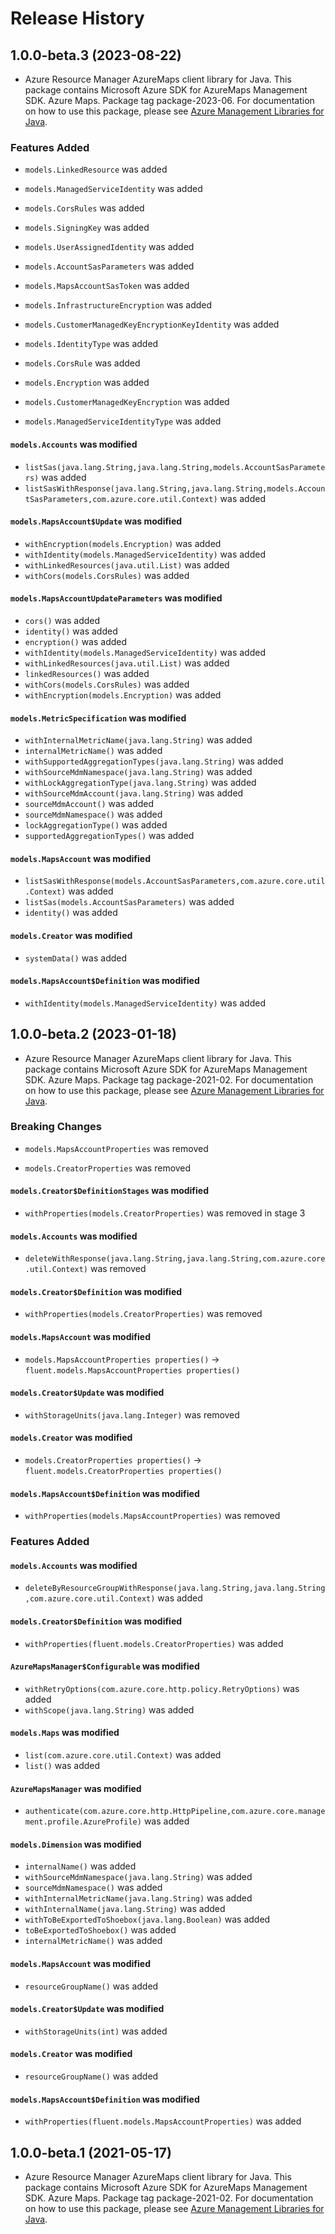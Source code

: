 # Release History

## 1.0.0-beta.3 (2023-08-22)

- Azure Resource Manager AzureMaps client library for Java. This package contains Microsoft Azure SDK for AzureMaps Management SDK. Azure Maps. Package tag package-2023-06. For documentation on how to use this package, please see [Azure Management Libraries for Java](https://aka.ms/azsdk/java/mgmt).

### Features Added

* `models.LinkedResource` was added

* `models.ManagedServiceIdentity` was added

* `models.CorsRules` was added

* `models.SigningKey` was added

* `models.UserAssignedIdentity` was added

* `models.AccountSasParameters` was added

* `models.MapsAccountSasToken` was added

* `models.InfrastructureEncryption` was added

* `models.CustomerManagedKeyEncryptionKeyIdentity` was added

* `models.IdentityType` was added

* `models.CorsRule` was added

* `models.Encryption` was added

* `models.CustomerManagedKeyEncryption` was added

* `models.ManagedServiceIdentityType` was added

#### `models.Accounts` was modified

* `listSas(java.lang.String,java.lang.String,models.AccountSasParameters)` was added
* `listSasWithResponse(java.lang.String,java.lang.String,models.AccountSasParameters,com.azure.core.util.Context)` was added

#### `models.MapsAccount$Update` was modified

* `withEncryption(models.Encryption)` was added
* `withIdentity(models.ManagedServiceIdentity)` was added
* `withLinkedResources(java.util.List)` was added
* `withCors(models.CorsRules)` was added

#### `models.MapsAccountUpdateParameters` was modified

* `cors()` was added
* `identity()` was added
* `encryption()` was added
* `withIdentity(models.ManagedServiceIdentity)` was added
* `withLinkedResources(java.util.List)` was added
* `linkedResources()` was added
* `withCors(models.CorsRules)` was added
* `withEncryption(models.Encryption)` was added

#### `models.MetricSpecification` was modified

* `withInternalMetricName(java.lang.String)` was added
* `internalMetricName()` was added
* `withSupportedAggregationTypes(java.lang.String)` was added
* `withSourceMdmNamespace(java.lang.String)` was added
* `withLockAggregationType(java.lang.String)` was added
* `withSourceMdmAccount(java.lang.String)` was added
* `sourceMdmAccount()` was added
* `sourceMdmNamespace()` was added
* `lockAggregationType()` was added
* `supportedAggregationTypes()` was added

#### `models.MapsAccount` was modified

* `listSasWithResponse(models.AccountSasParameters,com.azure.core.util.Context)` was added
* `listSas(models.AccountSasParameters)` was added
* `identity()` was added

#### `models.Creator` was modified

* `systemData()` was added

#### `models.MapsAccount$Definition` was modified

* `withIdentity(models.ManagedServiceIdentity)` was added

## 1.0.0-beta.2 (2023-01-18)

- Azure Resource Manager AzureMaps client library for Java. This package contains Microsoft Azure SDK for AzureMaps Management SDK. Azure Maps. Package tag package-2021-02. For documentation on how to use this package, please see [Azure Management Libraries for Java](https://aka.ms/azsdk/java/mgmt).

### Breaking Changes

* `models.MapsAccountProperties` was removed

* `models.CreatorProperties` was removed

#### `models.Creator$DefinitionStages` was modified

* `withProperties(models.CreatorProperties)` was removed in stage 3

#### `models.Accounts` was modified

* `deleteWithResponse(java.lang.String,java.lang.String,com.azure.core.util.Context)` was removed

#### `models.Creator$Definition` was modified

* `withProperties(models.CreatorProperties)` was removed

#### `models.MapsAccount` was modified

* `models.MapsAccountProperties properties()` -> `fluent.models.MapsAccountProperties properties()`

#### `models.Creator$Update` was modified

* `withStorageUnits(java.lang.Integer)` was removed

#### `models.Creator` was modified

* `models.CreatorProperties properties()` -> `fluent.models.CreatorProperties properties()`

#### `models.MapsAccount$Definition` was modified

* `withProperties(models.MapsAccountProperties)` was removed

### Features Added

#### `models.Accounts` was modified

* `deleteByResourceGroupWithResponse(java.lang.String,java.lang.String,com.azure.core.util.Context)` was added

#### `models.Creator$Definition` was modified

* `withProperties(fluent.models.CreatorProperties)` was added

#### `AzureMapsManager$Configurable` was modified

* `withRetryOptions(com.azure.core.http.policy.RetryOptions)` was added
* `withScope(java.lang.String)` was added

#### `models.Maps` was modified

* `list(com.azure.core.util.Context)` was added
* `list()` was added

#### `AzureMapsManager` was modified

* `authenticate(com.azure.core.http.HttpPipeline,com.azure.core.management.profile.AzureProfile)` was added

#### `models.Dimension` was modified

* `internalName()` was added
* `withSourceMdmNamespace(java.lang.String)` was added
* `sourceMdmNamespace()` was added
* `withInternalMetricName(java.lang.String)` was added
* `withInternalName(java.lang.String)` was added
* `withToBeExportedToShoebox(java.lang.Boolean)` was added
* `toBeExportedToShoebox()` was added
* `internalMetricName()` was added

#### `models.MapsAccount` was modified

* `resourceGroupName()` was added

#### `models.Creator$Update` was modified

* `withStorageUnits(int)` was added

#### `models.Creator` was modified

* `resourceGroupName()` was added

#### `models.MapsAccount$Definition` was modified

* `withProperties(fluent.models.MapsAccountProperties)` was added

## 1.0.0-beta.1 (2021-05-17)

- Azure Resource Manager AzureMaps client library for Java. This package contains Microsoft Azure SDK for AzureMaps Management SDK. Azure Maps. Package tag package-2021-02. For documentation on how to use this package, please see [Azure Management Libraries for Java](https://aka.ms/azsdk/java/mgmt).

